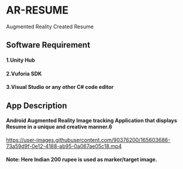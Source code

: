 # AR-RESUME
Augmented Reality Created Resume

## Software Requirement

#### 1.Unity Hub
#### 2.Vuforia SDK
#### 3.Visual Studio or any other C# code editor

## App Description

#### Android Augmented Reality Image tracking Application that displays Resume in a unique and creative manner.6



https://user-images.githubusercontent.com/90376200/165603686-73a59d9f-0e12-4188-ab95-0a067ae05c18.mp4



#### Note: Here Indian 200 rupee is used as marker/target image.
